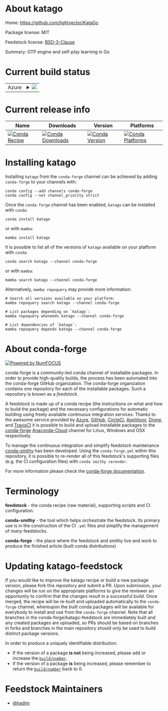 About katago
============

Home: https://github.com/lightvector/KataGo

Package license: MIT

Feedstock license: [BSD-3-Clause](https://github.com/conda-forge/katago-feedstock/blob/main/LICENSE.txt)

Summary: GTP engine and self-play learning in Go

Current build status
====================


<table>
    
  <tr>
    <td>Azure</td>
    <td>
      <details>
        <summary>
          <a href="https://dev.azure.com/conda-forge/feedstock-builds/_build/latest?definitionId=17675&branchName=main">
            <img src="https://dev.azure.com/conda-forge/feedstock-builds/_apis/build/status/katago-feedstock?branchName=main">
          </a>
        </summary>
        <table>
          <thead><tr><th>Variant</th><th>Status</th></tr></thead>
          <tbody><tr>
              <td>linux_64_c_compiler_version10cuda_compiler_version11.1cudnn8cxx_compiler_version10</td>
              <td>
                <a href="https://dev.azure.com/conda-forge/feedstock-builds/_build/latest?definitionId=17675&branchName=main">
                  <img src="https://dev.azure.com/conda-forge/feedstock-builds/_apis/build/status/katago-feedstock?branchName=main&jobName=linux&configuration=linux_64_c_compiler_version10cuda_compiler_version11.1cudnn8cxx_compiler_version10" alt="variant">
                </a>
              </td>
            </tr><tr>
              <td>linux_64_c_compiler_version10cuda_compiler_version11.2cudnn8cxx_compiler_version10</td>
              <td>
                <a href="https://dev.azure.com/conda-forge/feedstock-builds/_build/latest?definitionId=17675&branchName=main">
                  <img src="https://dev.azure.com/conda-forge/feedstock-builds/_apis/build/status/katago-feedstock?branchName=main&jobName=linux&configuration=linux_64_c_compiler_version10cuda_compiler_version11.2cudnn8cxx_compiler_version10" alt="variant">
                </a>
              </td>
            </tr><tr>
              <td>linux_64_c_compiler_version10cuda_compiler_versionNonecudnnundefinedcxx_compiler_version10</td>
              <td>
                <a href="https://dev.azure.com/conda-forge/feedstock-builds/_build/latest?definitionId=17675&branchName=main">
                  <img src="https://dev.azure.com/conda-forge/feedstock-builds/_apis/build/status/katago-feedstock?branchName=main&jobName=linux&configuration=linux_64_c_compiler_version10cuda_compiler_versionNonecudnnundefinedcxx_compiler_version10" alt="variant">
                </a>
              </td>
            </tr><tr>
              <td>linux_64_c_compiler_version7cuda_compiler_version10.2cudnn7cxx_compiler_version7</td>
              <td>
                <a href="https://dev.azure.com/conda-forge/feedstock-builds/_build/latest?definitionId=17675&branchName=main">
                  <img src="https://dev.azure.com/conda-forge/feedstock-builds/_apis/build/status/katago-feedstock?branchName=main&jobName=linux&configuration=linux_64_c_compiler_version7cuda_compiler_version10.2cudnn7cxx_compiler_version7" alt="variant">
                </a>
              </td>
            </tr><tr>
              <td>linux_64_c_compiler_version9cuda_compiler_version11.0cudnn8cxx_compiler_version9</td>
              <td>
                <a href="https://dev.azure.com/conda-forge/feedstock-builds/_build/latest?definitionId=17675&branchName=main">
                  <img src="https://dev.azure.com/conda-forge/feedstock-builds/_apis/build/status/katago-feedstock?branchName=main&jobName=linux&configuration=linux_64_c_compiler_version9cuda_compiler_version11.0cudnn8cxx_compiler_version9" alt="variant">
                </a>
              </td>
            </tr><tr>
              <td>osx_64</td>
              <td>
                <a href="https://dev.azure.com/conda-forge/feedstock-builds/_build/latest?definitionId=17675&branchName=main">
                  <img src="https://dev.azure.com/conda-forge/feedstock-builds/_apis/build/status/katago-feedstock?branchName=main&jobName=osx&configuration=osx_64_" alt="variant">
                </a>
              </td>
            </tr><tr>
              <td>win_64_cuda_compiler_versionNone</td>
              <td>
                <a href="https://dev.azure.com/conda-forge/feedstock-builds/_build/latest?definitionId=17675&branchName=main">
                  <img src="https://dev.azure.com/conda-forge/feedstock-builds/_apis/build/status/katago-feedstock?branchName=main&jobName=win&configuration=win_64_cuda_compiler_versionNone" alt="variant">
                </a>
              </td>
            </tr>
          </tbody>
        </table>
      </details>
    </td>
  </tr>
</table>

Current release info
====================

| Name | Downloads | Version | Platforms |
| --- | --- | --- | --- |
| [![Conda Recipe](https://img.shields.io/badge/recipe-katago-green.svg)](https://anaconda.org/conda-forge/katago) | [![Conda Downloads](https://img.shields.io/conda/dn/conda-forge/katago.svg)](https://anaconda.org/conda-forge/katago) | [![Conda Version](https://img.shields.io/conda/vn/conda-forge/katago.svg)](https://anaconda.org/conda-forge/katago) | [![Conda Platforms](https://img.shields.io/conda/pn/conda-forge/katago.svg)](https://anaconda.org/conda-forge/katago) |

Installing katago
=================

Installing `katago` from the `conda-forge` channel can be achieved by adding `conda-forge` to your channels with:

```
conda config --add channels conda-forge
conda config --set channel_priority strict
```

Once the `conda-forge` channel has been enabled, `katago` can be installed with `conda`:

```
conda install katago
```

or with `mamba`:

```
mamba install katago
```

It is possible to list all of the versions of `katago` available on your platform with `conda`:

```
conda search katago --channel conda-forge
```

or with `mamba`:

```
mamba search katago --channel conda-forge
```

Alternatively, `mamba repoquery` may provide more information:

```
# Search all versions available on your platform:
mamba repoquery search katago --channel conda-forge

# List packages depending on `katago`:
mamba repoquery whoneeds katago --channel conda-forge

# List dependencies of `katago`:
mamba repoquery depends katago --channel conda-forge
```


About conda-forge
=================

[![Powered by
NumFOCUS](https://img.shields.io/badge/powered%20by-NumFOCUS-orange.svg?style=flat&colorA=E1523D&colorB=007D8A)](https://numfocus.org)

conda-forge is a community-led conda channel of installable packages.
In order to provide high-quality builds, the process has been automated into the
conda-forge GitHub organization. The conda-forge organization contains one repository
for each of the installable packages. Such a repository is known as a *feedstock*.

A feedstock is made up of a conda recipe (the instructions on what and how to build
the package) and the necessary configurations for automatic building using freely
available continuous integration services. Thanks to the awesome service provided by
[Azure](https://azure.microsoft.com/en-us/services/devops/), [GitHub](https://github.com/),
[CircleCI](https://circleci.com/), [AppVeyor](https://www.appveyor.com/),
[Drone](https://cloud.drone.io/welcome), and [TravisCI](https://travis-ci.com/)
it is possible to build and upload installable packages to the
[conda-forge](https://anaconda.org/conda-forge) [Anaconda-Cloud](https://anaconda.org/)
channel for Linux, Windows and OSX respectively.

To manage the continuous integration and simplify feedstock maintenance
[conda-smithy](https://github.com/conda-forge/conda-smithy) has been developed.
Using the ``conda-forge.yml`` within this repository, it is possible to re-render all of
this feedstock's supporting files (e.g. the CI configuration files) with ``conda smithy rerender``.

For more information please check the [conda-forge documentation](https://conda-forge.org/docs/).

Terminology
===========

**feedstock** - the conda recipe (raw material), supporting scripts and CI configuration.

**conda-smithy** - the tool which helps orchestrate the feedstock.
                   Its primary use is in the construction of the CI ``.yml`` files
                   and simplify the management of *many* feedstocks.

**conda-forge** - the place where the feedstock and smithy live and work to
                  produce the finished article (built conda distributions)


Updating katago-feedstock
=========================

If you would like to improve the katago recipe or build a new
package version, please fork this repository and submit a PR. Upon submission,
your changes will be run on the appropriate platforms to give the reviewer an
opportunity to confirm that the changes result in a successful build. Once
merged, the recipe will be re-built and uploaded automatically to the
`conda-forge` channel, whereupon the built conda packages will be available for
everybody to install and use from the `conda-forge` channel.
Note that all branches in the conda-forge/katago-feedstock are
immediately built and any created packages are uploaded, so PRs should be based
on branches in forks and branches in the main repository should only be used to
build distinct package versions.

In order to produce a uniquely identifiable distribution:
 * If the version of a package **is not** being increased, please add or increase
   the [``build/number``](https://docs.conda.io/projects/conda-build/en/latest/resources/define-metadata.html#build-number-and-string).
 * If the version of a package **is** being increased, please remember to return
   the [``build/number``](https://docs.conda.io/projects/conda-build/en/latest/resources/define-metadata.html#build-number-and-string)
   back to 0.

Feedstock Maintainers
=====================

* [@hadim](https://github.com/hadim/)

